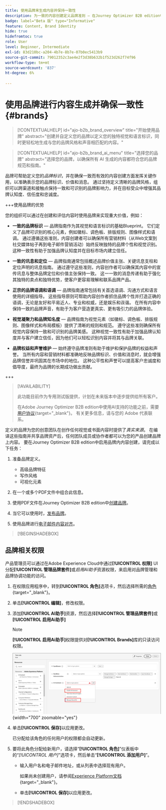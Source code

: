 ```yaml
---
title: 使用品牌来生成内容并保持一致性
description: 为一致的内容创建定义品牌准则 — 在Journey Optimizer B2B edition中维护视觉标识、消息传递一致性和真实语调。
badge: label="Beta 版" type="Informative"
feature: Content, Brand Identity
hide: true
hidefromtoc: true
role: User
level: Beginner, Intermediate
exl-id: 83d210bc-a204-4b7e-8b7e-07b0ec5413b9
source-git-commit: 79012352c3ae4e2f3d38b632b1f523d262f74f96
workflow-type: tm+mt
source-wordcount: '837'
ht-degree: 6%

---
```


# 使用品牌进行内容生成并确保一致性 {#brands}

>[!CONTEXTUALHELP]
>id="ajo-b2b_brand_overview"
>title="开始使用品牌"
>abstract="创建并自定义您的品牌以定义您的独特视觉和语言标识，同时更轻松地生成与您的品牌风格和声音相匹配的内容。"

>[!CONTEXTUALHELP]
>id="ajo-b2b_brand_ai_menu"
>title="选择您的品牌"
>abstract="选择您的品牌，以确保所有 AI 生成的内容都符合您的品牌规范和指南。"

品牌可帮助定义您的&#x200B;_品牌标识_，并在确保一致而有效的内容创建方面发挥关键作用，以准确表示您的品牌标识、价值和消息。 通过坚持定义清晰的品牌风格，组织可以跨渠道和接触点保持一致和可识别的品牌影响力，并在目标受众中增强其品牌认知度、信任度和忠诚度。

+++使用品牌的优势

您的组织可以通过在创建和评估内容时使用品牌来实现重大价值，例如：

* **一致的品牌标识** — 品牌指南作为其视觉和语言标识的基础Blueprint。 它们定义了品牌可识别的核心元素，例如徽标、调色板、排版规则、图像样式和语调。 通过遵循这些准则，内容创建者可以确保所有营销材料（从Web文案到社交媒体帖子再到电子邮件营销活动）始终反映独特的品牌个性和视觉识别。 这种一致性有助于加强品牌认知度并在目标市场内建立信任。

* **一致的讯息和定位** — 品牌指南通常包括概述品牌价值主张、关键讯息支柱和定位声明的讯息指南。 通过遵守这些准则，内容创作者可以确保其内容中的宣传讯息与整体品牌定位和价值主张保持一致。 这一一致的消息传递有助于强化其独特的卖点和独特优势，使客户更容易理解和联系品牌产品。

* **正宗的品牌语调和语调** — 品牌指南通常包括有关首选语调、沟通方式和语言使用的详细指导。 这些指导原则可帮助内容创作者抓住品牌个性并打造正确的语调，无论是友好和平易近人、专业和权威，还是娱乐和诙谐。 在所有内容中保持一致的品牌声音，有助于为客户营造更真实、更有吸引力的品牌体验。

* **视觉凝聚力和品牌知名度** — 品牌指南为视觉元素（如徽标、调色板、排版规则、图像样式和布局模板）提供了清晰的规则和规范。 遵守这些准则确保所有视觉内容保持一致和可识别的品牌美感。 这种视觉一致性有助于加强品牌认知度并与客户建立信任，因为他们可以轻松识别内容并将其与品牌关联。

* **品牌权益和声誉维护** — 始终遵守品牌准则有助于维护和保护品牌的权益和声誉。 当所有内容和营销材料都准确地反映品牌标识、价值和消息时，就会增强品牌信誉并巩固其在市场中的地位。 这种公平性和声誉可以提高客户忠诚度和倡导度，最终为品牌的长期成功做出贡献。

+++

>[!AVAILABILITY]
>
>此功能目前作为专用测试版提供，计划在未来版本中逐步提供给所有客户。
>
>在Adobe Journey Optimizer B2B edition中使用AI支持的功能之前，需要[用户协议](https://www.adobe.com/cn/legal/licenses-terms/adobe-dx-gen-ai-user-guidelines.html){target="_blank"}。 有关更多信息，请与您的 Adobe 代表联系。

定义的品牌为您的创意团队在创作任何视觉或书面内容时提供了&#x200B;_真实来源_。 在编译这些指南并共享品牌资产后，任何团队成员或协作者都可以为您的产品创建品牌上内容。 要在Journey Optimizer B2B edition中启用品牌内内容创建，请完成以下任务：

1. 准备品牌定义。

   * 高级品牌特征
   * 写作风格
   * 可视化元素

1. 在一个或多个PDF文件中组合此信息。

1. 使用PDF文件在Journey Optimizer B2B edition中[创建品牌](./brands-manage-create.md#create-and-define-a-brand)。

1. 当它可以使用时，[发布品牌](./brands-manage-create.md#publish-the-brand)。

1. 使用品牌进行[电子邮件内容对齐](./brand-alignment.md)。
<!-- 
1. Use the brand to generate content. -->

>[!BEGINSHADEBOX]

## 品牌相关权限

产品管理员可以通过在Adobe Experience Cloud中通过&#x200B;**[!UICONTROL 权限]** UI分配&#x200B;**[!UICONTROL 管理品牌套件]**&#x200B;或&#x200B;_启用AI助手_&#x200B;资源权限，来启用对品牌管理和品牌协调功能的访问。

1. 在权限应用程序中，转到&#x200B;**[!UICONTROL 角色]**&#x200B;选项卡，然后选择所需的[角色](https://experienceleague.adobe.com/zh-hans/docs/experience-platform/access-control/abac/permissions-ui/roles){target="_blank"}。

1. 单击&#x200B;**[!UICONTROL 编辑]**，修改权限。

1. 添加&#x200B;**[!UICONTROL AI助手]**&#x200B;资源，然后选择&#x200B;**[!UICONTROL 管理品牌套件]**&#x200B;或&#x200B;**[!UICONTROL 启用Ai助手]**

   >[!NOTE]
   >
   >**[!UICONTROL 启用Ai助手]**&#x200B;权限提供对&#x200B;**[!UICONTROL Brands]**&#x200B;库的只读访问权限。

   ![为品牌访问权限添加AI助理权限](./assets/brands-aep-permissions.png){width="700" zoomable="yes"}

1. 单击&#x200B;**[!UICONTROL 保存]**&#x200B;以应用更改。

   已分配给该角色的任何用户的权限都会自动更新。

1. 要将此角色分配给新用户，请选择“**[!UICONTROL 角色]**”仪表板中的“_[!UICONTROL 用户]_”选项卡，然后单击“**[!UICONTROL 添加用户]**”。

   * 输入用户名和电子邮件地址，或从列表中选择现有用户。

     如果尚未创建用户，请参阅[Experience Platform文档](https://experienceleague.adobe.com/zh-hans/docs/experience-platform/access-control/abac/permissions-ui/users){target="_blank"}。

   * 单击&#x200B;**[!UICONTROL 保存]**&#x200B;以应用更改。

>[!ENDSHADEBOX]
